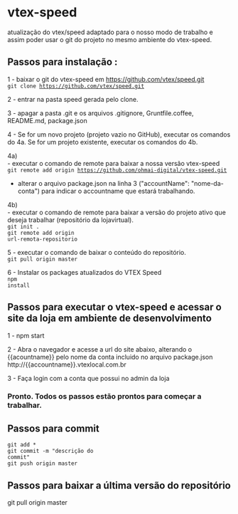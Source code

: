 # vtex-speed
atualização do vtex/speed adaptado para o nosso modo de trabalho e assim poder usar o git do projeto no mesmo ambiente do vtex-speed.

## Passos para instalação :
1 - baixar o git do vtex-speed em https://github.com/vtex/speed.git
<br/><code>git clone https://github.com/vtex/speed.git</code>

2 - entrar na pasta speed gerada pelo clone.

3 - apagar a pasta .git e os arquivos .gitignore, Gruntfile.coffee, README.md, package.json

4 - Se for um novo projeto (projeto vazio no GitHub), executar os comandos do 4a. Se for um projeto existente, executar os comandos do 4b.

4a) 
<br/>- executar o comando de remote para baixar a nossa versão vtex-speed 
<br/><code>git remote add origin https://github.com/ohmai-digital/vtex-speed.git</code>

- alterar o arquivo package.json na linha 3 ("accountName": "nome-da-conta") para indicar o accountname que estará trabalhando.

4b) 
<br/>- executar o comando de remote para baixar a versão do projeto ativo que deseja trabalhar (repositório da lojavirtual).
<br/><code>git init .</code>
<br/><code>git remote add origin url-remota-repositorio</code>

5 - executar o comando de baixar o conteúdo do repositório.
<br/><code>git pull origin master</code>

6 - Instalar os packages atualizados do VTEX Speed
<br/><code>npm install</code>

## Passos para executar o vtex-speed e acessar o site da loja em ambiente de desenvolvimento
1 - npm start

2 - Abra o navegador e acesse a url do site abaixo, alterando o {{acountname}} pelo nome da conta incluido no arquivo package.json
<br/>http://{{accountname}}.vtexlocal.com.br 

3 - Faça login com a conta que possui no admin da loja

### Pronto. Todos os passos estão prontos para começar a trabalhar.

## Passos para commit
<code>git add *</code>
<br/><code>git commit -m "descrição do commit"</code>
<br/><code>git push origin master</code>

## Passos para baixar a última versão do repositório
git pull origin master

